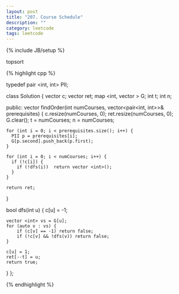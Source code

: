 ```yaml
---
layout: post
title: "207. Course Schedule"
description: ""
category: leetcode
tags: leetcode
---
```

{% include JB/setup %}

topsort

{% highlight cpp %}

typedef pair <int, int> PII;

class Solution {
  vector <int> c;
  vector <int> ret;
  map <int, vector <int> > G;
  int t;
  int n;

public:
  vector <int> findOrder(int numCourses, vector<pair<int, int>>& prerequisites) {
    c.resize(numCourses, 0);
    ret.resize(numCourses, 0);
    G.clear();
    t = numCourses;
    n = numCourses;

    for (int i = 0; i < prerequisites.size(); i++) {
      PII p = prerequisites[i];
      G[p.second].push_back(p.first);
    }

    for (int i = 0; i < numCourses; i++) {
      if (!c[i]) {
        if (!dfs(i))  return vector <int>();
      }
    }

    return ret;
  }

  bool dfs(int u) {
    c[u] = -1;
    
    vector <int> vs = G[u];
    for (auto v : vs) {
        if (c[v] == -1) return false;
        if (!c[v] && !dfs(v)) return false;
    }

    c[u] = 1;
    ret[--t] = u;
    return true;
  }
};

{% endhighlight %}